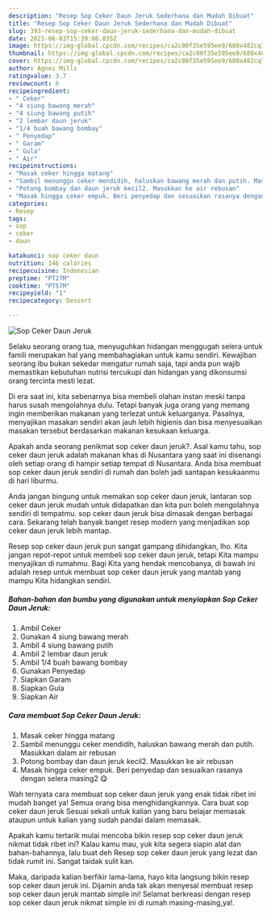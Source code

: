 ```yaml
---
description: "Resep Sop Ceker Daun Jeruk Sederhana dan Mudah Dibuat"
title: "Resep Sop Ceker Daun Jeruk Sederhana dan Mudah Dibuat"
slug: 393-resep-sop-ceker-daun-jeruk-sederhana-dan-mudah-dibuat
date: 2021-06-03T15:39:08.835Z
image: https://img-global.cpcdn.com/recipes/ca2c80f35e595ee9/680x482cq70/sop-ceker-daun-jeruk-foto-resep-utama.jpg
thumbnail: https://img-global.cpcdn.com/recipes/ca2c80f35e595ee9/680x482cq70/sop-ceker-daun-jeruk-foto-resep-utama.jpg
cover: https://img-global.cpcdn.com/recipes/ca2c80f35e595ee9/680x482cq70/sop-ceker-daun-jeruk-foto-resep-utama.jpg
author: Agnes Mills
ratingvalue: 3.7
reviewcount: 6
recipeingredient:
- " Ceker"
- "4 siung bawang merah"
- "4 siung bawang putih"
- "2 lembar daun jeruk"
- "1/4 buah bawang bombay"
- " Penyedap"
- " Garam"
- " Gula"
- " Air"
recipeinstructions:
- "Masak ceker hingga matang"
- "Sambil menunggu ceker mendidih, haluskan bawang merah dan putih. Masukkan dalam air rebusan"
- "Potong bombay dan daun jeruk kecil2. Masukkan ke air rebusan"
- "Masak hingga ceker empuk. Beri penyedap dan sesuaikan rasanya dengan selera masing2 😋"
categories:
- Resep
tags:
- sop
- ceker
- daun

katakunci: sop ceker daun 
nutrition: 146 calories
recipecuisine: Indonesian
preptime: "PT27M"
cooktime: "PT57M"
recipeyield: "1"
recipecategory: Dessert

---
```



![Sop Ceker Daun Jeruk](https://img-global.cpcdn.com/recipes/ca2c80f35e595ee9/680x482cq70/sop-ceker-daun-jeruk-foto-resep-utama.jpg)

Selaku seorang orang tua, menyuguhkan hidangan menggugah selera untuk famili merupakan hal yang membahagiakan untuk kamu sendiri. Kewajiban seorang ibu bukan sekedar mengatur rumah saja, tapi anda pun wajib memastikan kebutuhan nutrisi tercukupi dan hidangan yang dikonsumsi orang tercinta mesti lezat.

Di era  saat ini, kita sebenarnya bisa membeli olahan instan meski tanpa harus susah mengolahnya dulu. Tetapi banyak juga orang yang memang ingin memberikan makanan yang terlezat untuk keluarganya. Pasalnya, menyajikan masakan sendiri akan jauh lebih higienis dan bisa menyesuaikan masakan tersebut berdasarkan makanan kesukaan keluarga. 



Apakah anda seorang penikmat sop ceker daun jeruk?. Asal kamu tahu, sop ceker daun jeruk adalah makanan khas di Nusantara yang saat ini disenangi oleh setiap orang di hampir setiap tempat di Nusantara. Anda bisa membuat sop ceker daun jeruk sendiri di rumah dan boleh jadi santapan kesukaanmu di hari liburmu.

Anda jangan bingung untuk memakan sop ceker daun jeruk, lantaran sop ceker daun jeruk mudah untuk didapatkan dan kita pun boleh mengolahnya sendiri di tempatmu. sop ceker daun jeruk bisa dimasak dengan berbagai cara. Sekarang telah banyak banget resep modern yang menjadikan sop ceker daun jeruk lebih mantap.

Resep sop ceker daun jeruk pun sangat gampang dihidangkan, lho. Kita jangan repot-repot untuk membeli sop ceker daun jeruk, tetapi Kita mampu menyajikan di rumahmu. Bagi Kita yang hendak mencobanya, di bawah ini adalah resep untuk membuat sop ceker daun jeruk yang mantab yang mampu Kita hidangkan sendiri.

<!--inarticleads1-->

##### Bahan-bahan dan bumbu yang digunakan untuk menyiapkan Sop Ceker Daun Jeruk:

1. Ambil  Ceker
1. Gunakan 4 siung bawang merah
1. Ambil 4 siung bawang putih
1. Ambil 2 lembar daun jeruk
1. Ambil 1/4 buah bawang bombay
1. Gunakan  Penyedap
1. Siapkan  Garam
1. Siapkan  Gula
1. Siapkan  Air




<!--inarticleads2-->

##### Cara membuat Sop Ceker Daun Jeruk:

1. Masak ceker hingga matang
1. Sambil menunggu ceker mendidih, haluskan bawang merah dan putih. Masukkan dalam air rebusan
1. Potong bombay dan daun jeruk kecil2. Masukkan ke air rebusan
1. Masak hingga ceker empuk. Beri penyedap dan sesuaikan rasanya dengan selera masing2 😋




Wah ternyata cara membuat sop ceker daun jeruk yang enak tidak ribet ini mudah banget ya! Semua orang bisa menghidangkannya. Cara buat sop ceker daun jeruk Sesuai sekali untuk kalian yang baru belajar memasak ataupun untuk kalian yang sudah pandai dalam memasak.

Apakah kamu tertarik mulai mencoba bikin resep sop ceker daun jeruk nikmat tidak ribet ini? Kalau kamu mau, yuk kita segera siapin alat dan bahan-bahannya, lalu buat deh Resep sop ceker daun jeruk yang lezat dan tidak rumit ini. Sangat taidak sulit kan. 

Maka, daripada kalian berfikir lama-lama, hayo kita langsung bikin resep sop ceker daun jeruk ini. Dijamin anda tak akan menyesal membuat resep sop ceker daun jeruk mantab simple ini! Selamat berkreasi dengan resep sop ceker daun jeruk nikmat simple ini di rumah masing-masing,ya!.

